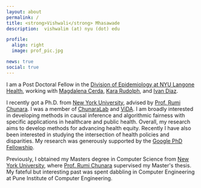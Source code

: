 ```yaml
---
layout: about
permalink: /
title: <strong>Vishwali</strong> Mhasawade
description:  vishwalim (at) nyu (dot) edu

profile:
  align: right
  image: prof_pic.jpg

news: true
social: true
---
```

I am a Post Doctoral Fellow in the [Division of Epidemiology at NYU Langone Health](https://med.nyu.edu/departments-institutes/population-health/divisions-sections-centers/epidemiology/), working with [Magdalena Cerda](https://med.nyu.edu/faculty/magdalena-cerda), [Kara Rudolph](https://kararudolph.github.io/), and [Ivan Diaz](https://www.idiaz.xyz/).

I recently got a Ph.D. from [New York University](https://www.nyu.edu/), advised by [Prof. Rumi Chunara](https://engineering.nyu.edu/faculty/rumi-chunara). I was a member of [ChunaraLab](https://wp.nyu.edu/chunaralab/) and [ViDA](https://vida.engineering.nyu.edu/). I am broadly interested in developing methods in causal inference and algorithmic fairness with specific applications in healthcare and public health. Overall, my research aims to develop methods for advancing health equity. Recently I have also been interested in studying the intersection of health policies and disparities. My research was generously supported by the [Google PhD Fellowship](https://research.google/outreach/phd-fellowship/recipients/).

Previously, I obtained my Masters degree in Computer Science from [New York University](https://www.nyu.edu/), where [Prof. Rumi Chunara](https://engineering.nyu.edu/faculty/rumi-chunara) supervised my Master's thesis. My fateful but interesting past was spent dabbling in Computer Engineering at Pune Institute of Computer Engineering. 



